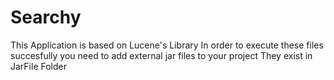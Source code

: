 # Searchy

This Application is based on Lucene's Library
In order to execute these files succesfully you need to add external jar files to your project
They exist in JarFile Folder

